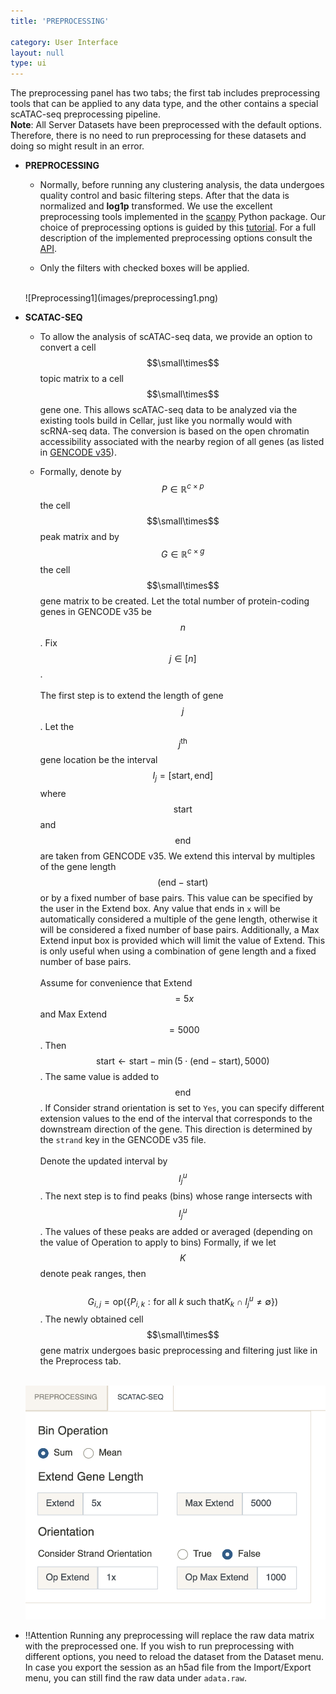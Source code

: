 ```yaml
---
title: 'PREPROCESSING'

category: User Interface
layout: null
type: ui
---
```

The preprocessing panel has two tabs; the first tab includes preprocessing
tools that can be applied to any data type, and the other contains a
special scATAC-seq preprocessing pipeline.<br>
**Note**: All Server Datasets have
been preprocessed with the default options. Therefore, there is no need to
run preprocessing for these datasets and doing so might result in an error.


* **PREPROCESSING**
    * Normally, before running any clustering analysis, the data undergoes
    quality control and basic filtering steps. After that the data is
    normalized and **log1p** transformed. We use the excellent preprocessing
    tools implemented in the [scanpy](https://scanpy.readthedocs.io/en/stable/)
    Python package. Our choice of preprocessing options is guided by this
    [tutorial](https://scanpy-tutorials.readthedocs.io/en/latest/pbmc3k.html).
    For a full description of the implemented preprocessing options consult the
    [API](https://scanpy.readthedocs.io/en/stable/api.html#module-scanpy.pp).

    * Only the filters with checked boxes will be applied.

    <br>
    ![Preprocessing1](images/preprocessing1.png)
    <br>


* **SCATAC-SEQ**
    * To allow the analysis of scATAC-seq data, we provide an option to convert
    a cell $$\small\times$$ topic matrix to a cell $$\small\times$$ gene one.
    This allows scATAC-seq data to be analyzed via the existing tools
    build in Cellar, just like you normally would with scRNA-seq data.
    The conversion is based on the open chromatin accessibility associated
    with the nearby region of all genes (as listed in
    [GENCODE v35](https://www.gencodegenes.org/human/release_35.html)).

    * Formally, denote by $$P\in\mathbb{R}^{c\times p}$$ the
    cell $$\small\times$$ peak matrix and by $$G\in\mathbb{R}^{c\times g}$$ the
    cell $$\small\times$$ gene matrix to be created. Let the total number of
    protein-coding genes in GENCODE v35 be $$n$$. Fix $$j\in[n]$$.
    <br><br>
    The first step is to extend the length of gene $$j$$. Let the
    $$j^{\text{th}}$$ gene location be the interval
    $$I_j=[\text{start}, \text{end}]$$ where $$\text{start}$$ and $$\text{end}$$
    are taken from GENCODE v35. We extend this interval by multiples of the
    gene length $$(\text{end} - \text{start})$$ or by a fixed number of base
    pairs. This value can be specified by the user in the
    <span class="mbox">Extend</span> box. Any value that ends in `x` will
    be automatically considered a multiple of the gene length, otherwise
    it will be considered a fixed number of base pairs. Additionally, a
    <span class="mbox">Max Extend</span> input box is provided which will limit
    the value of <span class="mbox">Extend</span>. This is only useful when
    using a combination of gene length and a fixed number of base pairs.
    <br><br>
    Assume for convenience that <span class="mbox">Extend $$=5x$$</span> and
    <span class="mbox">Max Extend $$=5000$$</span>. Then
    $$\text{start} \leftarrow \text{start} - \min(5\cdot(\text{end} -
    \text{start}), 5000)$$. The same value is added to $$\text{end}$$.
    If <span class="mbox">Consider strand orientation</span> is set to `Yes`,
    you can specify different extension values to the end of the interval that
    corresponds to the downstream direction of the gene. This direction is
    determined by the `strand` key in the GENCODE v35 file.
    <br><br>
    Denote the updated interval by $$I_j^u$$. The next step is to find peaks
    (bins) whose range intersects with $$I_j^u$$. The values of these peaks
    are added or averaged (depending on the value of
    <span class="mbox">Operation to apply to bins</span>) Formally, if we let
    $$K$$ denote peak ranges, then<br><br>
    $$G_{i, j} = \text{op}(\{P_{i, k}: \text{for all } k \text{ such that} K_k
    \cap I_j^u \neq \emptyset\})$$.
    The newly obtained cell $$\small\times$$ gene matrix undergoes basic
    preprocessing and filtering just like in the Preprocess tab.

    <br>
    <img src="images/preprocessing2.png" class="w400"/>
    <br>

* <span class="warn">!!<span class="tooltip">Attention</span></span>
    Running any preprocessing
    will replace the raw data matrix with the preprocessed one.
    If you wish to run preprocessing with different options, you need
    to reload the dataset from the Dataset menu.
    In case you export the session as an <span class="extension">h5ad</span>
    file from the Import/Export menu, you can still find the raw data under
    `adata.raw`.